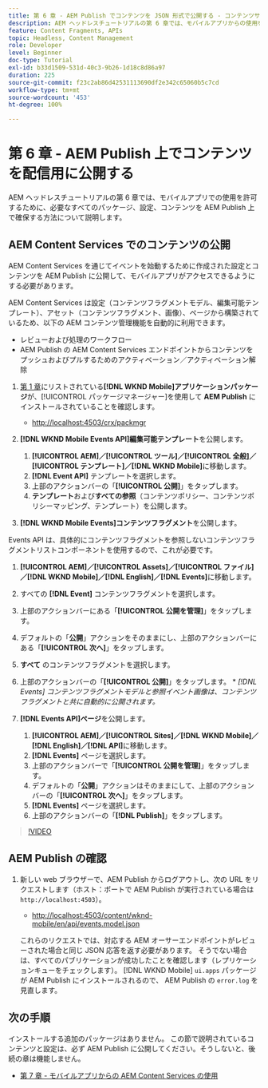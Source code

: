 ```yaml
---
title: 第 6 章 - AEM Publish でコンテンツを JSON 形式で公開する - コンテンツサービス
description: AEM ヘッドレスチュートリアルの第 6 章では、モバイルアプリからの使用を許可するために、必要なすべてのパッケージ、設定、コンテンツを AEM Publish 上で確保する方法について説明します。
feature: Content Fragments, APIs
topic: Headless, Content Management
role: Developer
level: Beginner
doc-type: Tutorial
exl-id: b33d1509-531d-40c3-9b26-1d18c8d86a97
duration: 225
source-git-commit: f23c2ab86d42531113690df2e342c65060b5c7cd
workflow-type: tm+mt
source-wordcount: '453'
ht-degree: 100%

---
```


# 第 6 章 - AEM Publish 上でコンテンツを配信用に公開する

AEM ヘッドレスチュートリアルの第 6 章では、モバイルアプリでの使用を許可するために、必要なすべてのパッケージ、設定、コンテンツを AEM Publish 上で確保する方法について説明します。

## AEM Content Services でのコンテンツの公開

AEM Content Services を通じてイベントを始動するために作成された設定とコンテンツを AEM Publish に公開して、モバイルアプリがアクセスできるようにする必要があります。

AEM Content Services は設定（コンテンツフラグメントモデル、編集可能テンプレート）、アセット（コンテンツフラグメント、画像）、ページから構築されているため、以下の AEM コンテンツ管理機能を自動的に利用できます。

* レビューおよび処理のワークフロー
* AEM Publish の AEM Content Services エンドポイントからコンテンツをプッシュおよびプルするためのアクティベーション／アクティベーション解除

1. [第 1 章](./chapter-1.md#wknd-mobile-application-packages)にリストされている&#x200B;**[!DNL WKND Mobile]アプリケーションパッケージ**&#x200B;が、[!UICONTROL パッケージマネージャー]を使用して **AEM Publish** にインストールされていることを確認します。
   * [http://localhost:4503/crx/packmgr](http://localhost:4503/crx/packmgr)

1. **[!DNL WKND Mobile Events API]編集可能テンプレート**&#x200B;を公開します。
   1. **[!UICONTROL AEM]／[!UICONTROL ツール]／[!UICONTROL 全般]／[!UICONTROL テンプレート]／[!DNL WKND Mobile]**&#x200B;に移動します。
   1. **[!DNL Event API]** テンプレートを選択します。
   1. 上部のアクションバーの「**[!UICONTROL 公開]**」をタップします。
   1. **テンプレート**&#x200B;および&#x200B;**すべての参照**（コンテンツポリシー、コンテンツポリシーマッピング、テンプレート）を公開します。

1.  **[!DNL WKND Mobile Events]コンテンツフラグメント**&#x200B;を公開します。

   Events API は、具体的にコンテンツフラグメントを参照しないコンテンツフラグメントリストコンポーネントを使用するので、これが必要です。

   1. **[!UICONTROL AEM]／[!UICONTROL Assets]／[!UICONTROL ファイル]／[!DNL WKND Mobile]／[!DNL English]／[!DNL Events]**&#x200B;に移動します。
   1. すべての **[!DNL Event]** コンテンツフラグメントを選択します。
   1. 上部のアクションバーにある「**[!UICONTROL 公開を管理]**」をタップします。 
   1. デフォルトの「**公開**」アクションをそのままにし、上部のアクションバーにある「**[!UICONTROL 次へ]**」をタップします。  
   1. **すべて** のコンテンツフラグメントを選択します。
   1.  上部のアクションバーの「**[!UICONTROL 公開]**」をタップします。
      * *[!DNL Events] コンテンツフラグメントモデルと参照イベント画像は、コンテンツフラグメントと共に自動的に公開されます。*

1. **[!DNL Events API]ページ**&#x200B;を公開します。
   1. **[!UICONTROL AEM]／[!UICONTROL Sites]／[!DNL WKND Mobile]／[!DNL English]／[!DNL API]**&#x200B;に移動します。
   1. **[!DNL Events]** ページを選択します。
   1. 上部のアクションバーで「**[!UICONTROL 公開を管理]**」をタップします。 
   1. デフォルトの「**公開**」アクションはそのままにして、上部のアクションバーの「**[!UICONTROL 次へ]**」をタップします。
   1. **[!DNL Events]** ページを選択します。 
   1. 上部のアクションバーの「**[!DNL Publish]**」をタップします。

>[!VIDEO](https://video.tv.adobe.com/v/28343?quality=12&learn=on)

## AEM Publish の確認

1. 新しい web ブラウザーで、AEM Publish からログアウトし、次の URL をリクエストします（ホスト：ポートで AEM Publish が実行されている場合は `http://localhost:4503`）。

   * [http://localhost:4503/content/wknd-mobile/en/api/events.model.json](http://localhost:4503/content/wknd-mobile/en/api/events.model.tidy.json)

   これらのリクエストでは、対応する AEM オーサーエンドポイントがレビューされた場合と同じ JSON 応答を返す必要があります。 そうでない場合は、すべてのパブリケーションが成功したことを確認します（レプリケーションキューをチェックします）。 [!DNL WKND Mobile] `ui.apps` パッケージが AEM Publish にインストールされるので、 AEM Publish の `error.log` を見直します。

## 次の手順

インストールする追加のパッケージはありません。 この節で説明されているコンテンツと設定は、必ず AEM Publish に公開してください。そうしないと、後続の章は機能しません。

* [第 7 章 - モバイルアプリからの AEM Content Services の使用](./chapter-7.md)
